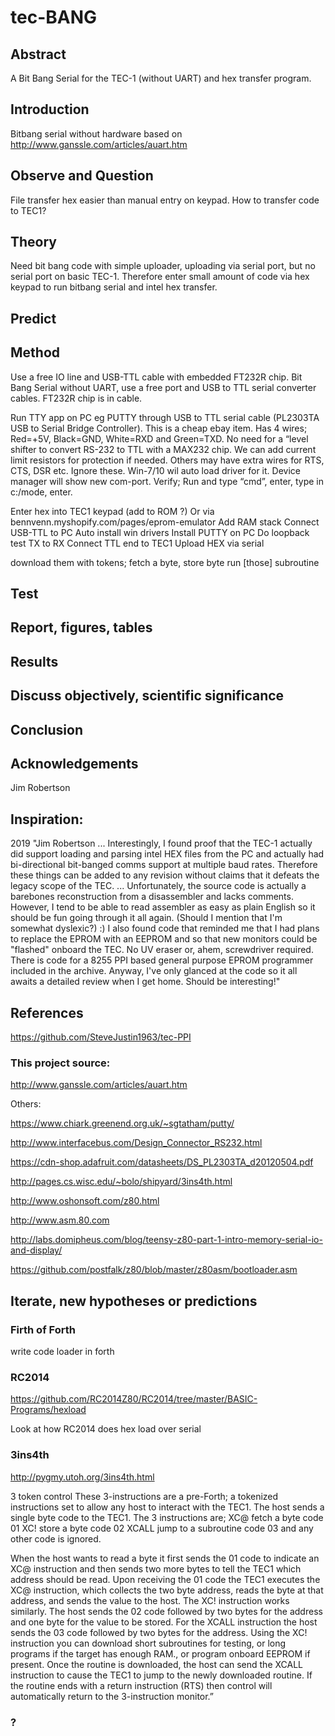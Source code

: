# tec-BANG

## Abstract
A Bit Bang Serial for the TEC-1 (without UART) and hex transfer program.

## Introduction
Bitbang serial without hardware based on http://www.ganssle.com/articles/auart.htm


## Observe and Question 
File transfer hex easier than manual entry on keypad. How to transfer code to TEC1?

## Theory
Need bit bang code with simple uploader, uploading via serial port, but no serial port on basic TEC-1. Therefore enter small amount of code via hex keypad to run bitbang serial and intel hex transfer.
 
## Predict


## Method

Use a free IO line and USB-TTL cable with embedded FT232R chip. Bit Bang Serial without UART, use a free port and USB to TTL serial converter cables. FT232R chip is in cable. 

Run TTY app on PC eg PUTTY through USB to TTL serial cable (PL2303TA USB to Serial Bridge Controller). This is a cheap ebay item. Has 4 wires; Red=+5V, Black=GND, White=RXD and Green=TXD. No need for a “level shifter to convert RS-232 to TTL with a MAX232 chip. We can add current limit resistors for protection if needed.  Others may have extra wires for RTS, CTS, DSR etc. Ignore these. Win-7/10 wil auto load driver for it. Device manager will show new com-port. Verify; Run and type  “cmd”, enter, type in c:/mode, enter. 

Enter hex into TEC1 keypad (add to ROM ?)
Or via bennvenn.myshopify.com/pages/eprom-emulator
Add RAM stack
Connect USB-TTL to PC 
Auto install win drivers
Install PUTTY on PC
Do loopback test TX to RX
Connect TTL end to TEC1
Upload HEX via serial

download them with tokens; 
fetch a byte, 
store byte 
run [those] subroutine 


## Test

## Report, figures, tables

## Results

## Discuss objectively, scientific significance 

## Conclusion 

## Acknowledgements
Jim Robertson


## Inspiration:
2019 "Jim Robertson ... Interestingly, I found proof that the TEC-1 actually did support loading and parsing intel HEX files from the PC and actually had bi-directional bit-banged comms support at multiple baud rates. Therefore these things can be added to any revision without claims that it defeats the legacy scope of the TEC. ... Unfortunately, the source code is actually a barebones reconstruction from a disassembler and lacks comments. However, I tend to be able to read assembler as easy as plain English so it should be fun going through it all again. (Should I mention that I'm somewhat dyslexic?) :) I also found code that reminded me that I had plans to replace the EPROM with an EEPROM and so that new monitors could be "flashed" onboard the TEC. No UV eraser or, ahem, screwdriver required. There is code for a 8255 PPI based general purpose EPROM programmer included in the archive. Anyway, I've only glanced at the code so it all awaits a detailed review when I get home. Should be interesting!"

## References

https://github.com/SteveJustin1963/tec-PPI


### This project source:
http://www.ganssle.com/articles/auart.htm

Others:

https://www.chiark.greenend.org.uk/~sgtatham/putty/

http://www.interfacebus.com/Design_Connector_RS232.html

https://cdn-shop.adafruit.com/datasheets/DS_PL2303TA_d20120504.pdf

http://pages.cs.wisc.edu/~bolo/shipyard/3ins4th.html


http://www.oshonsoft.com/z80.html 

http://www.asm.80.com

http://labs.domipheus.com/blog/teensy-z80-part-1-intro-memory-serial-io-and-display/

https://github.com/postfalk/z80/blob/master/z80asm/bootloader.asm


## Iterate, new hypotheses or predictions

### Firth of Forth
write code loader in forth

### RC2014
https://github.com/RC2014Z80/RC2014/tree/master/BASIC-Programs/hexload

Look at how RC2014 does hex load over serial 

### 3ins4th
http://pygmy.utoh.org/3ins4th.html

3 token control
These 3-instructions are a pre-Forth; a tokenized instructions set to allow any host to interact with the TEC1. 
The host sends a single byte code to the TEC1. 
The 3 instructions are; 
XC@  fetch a byte code 01
XC!  store a byte code 02
XCALL jump to a subroutine code 03
and any other code is ignored. 

When the host wants to read a byte it first sends the 01 code to indicate an XC@ instruction and then sends two more bytes to tell the TEC1 which address should be read. 
Upon receiving the 01 code the TEC1 executes the XC@ instruction, which collects the two byte address, reads the byte at that address, and sends the value to the host. 
The XC! instruction works similarly. The host sends the 02 code followed by two bytes for the address and one byte for the value to be stored. 
For the XCALL instruction the host sends the 03 code followed by two bytes for the address. Using the XC! instruction you can download short subroutines for testing, or long programs if the target has enough RAM., or program onboard EEPROM if present. Once the routine is downloaded, the host can send the XCALL instruction to cause the TEC1 to jump to the newly downloaded routine. If the routine ends with a return instruction (RTS) then control will automatically return to the 3-instruction monitor.”

### ?

 

